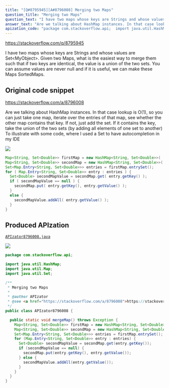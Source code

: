 ```yaml
---
title: "[Q#8795945][A#8796008] Merging two Maps"
question_title: "Merging two Maps"
question_text: "I have two maps whose keys are Strings and whose values are Set<MyObject>. Given two Maps, what is the easiest way to merge them such that if two keys are identical, the value is a union of the two sets.  You can assume values are never null and if it is useful, we can make these Maps SortedMaps."
answer_text: "Are we talking about HashMap instances. In that case lookup is O(1), so you can just take one map, iterate over the entries of that map, see whether the other map contains that key. If not, just add the set. If it contains the key, take the union of the two sets (by adding all elements of one set to another) To illustrate with some code, where I used a Set to have autocompletion in my IDE"
apization_code: "package com.stackoverflow.api;  import java.util.HashMap; import java.util.Map; import java.util.Set;  /**  * Merging two Maps  *  * @author APIzator  * @see <a href=\"https://stackoverflow.com/a/8796008\">https://stackoverflow.com/a/8796008</a>  */ public class APIzator8796008 {    public static void mergeMap() throws Exception {     Map<String, Set<Double>> firstMap = new HashMap<String, Set<Double>>();     Map<String, Set<Double>> secondMap = new HashMap<String, Set<Double>>();     Set<Map.Entry<String, Set<Double>>> entries = firstMap.entrySet();     for (Map.Entry<String, Set<Double>> entry : entries) {       Set<Double> secondMapValue = secondMap.get(entry.getKey());       if (secondMapValue == null) {         secondMap.put(entry.getKey(), entry.getValue());       } else {         secondMapValue.addAll(entry.getValue());       }     }   } }"
---
```


https://stackoverflow.com/q/8795945

I have two maps whose keys are Strings and whose values are Set&lt;MyObject&gt;. Given two Maps, what is the easiest way to merge them such that if two keys are identical, the value is a union of the two sets.  You can assume values are never null and if it is useful, we can make these Maps SortedMaps.



## Original code snippet

https://stackoverflow.com/a/8796008

Are we talking about HashMap instances. In that case lookup is O(1), so you can just take one map, iterate over the entries of that map, see whether the other map contains that key. If not, just add the set. If it contains the key, take the union of the two sets (by adding all elements of one set to another)
To illustrate with some code, where I used a Set to have autocompletion in my IDE

<div class="code-logo"><img src="/stackoverflow.png" /></div>

```java
Map<String, Set<Double>> firstMap = new HashMap<String, Set<Double>>(  );
Map<String, Set<Double>> secondMap = new HashMap<String, Set<Double>>(  );
Set<Map.Entry<String, Set<Double>>> entries = firstMap.entrySet();
for ( Map.Entry<String, Set<Double>> entry : entries ) {
  Set<Double> secondMapValue = secondMap.get( entry.getKey() );
  if ( secondMapValue == null ) {
    secondMap.put( entry.getKey(), entry.getValue() );
  }
  else {
    secondMapValue.addAll( entry.getValue() );
  }
}
```

## Produced APIzation

[`APIzator8796008.java`](https://github.com/pasqualesalza/apization-temp-data/raw/master/search/APIzator8796008.java)

<div class="code-logo"><img src="/apizator.png" /></div>

```java
package com.stackoverflow.api;

import java.util.HashMap;
import java.util.Map;
import java.util.Set;

/**
 * Merging two Maps
 *
 * @author APIzator
 * @see <a href="https://stackoverflow.com/a/8796008">https://stackoverflow.com/a/8796008</a>
 */
public class APIzator8796008 {

  public static void mergeMap() throws Exception {
    Map<String, Set<Double>> firstMap = new HashMap<String, Set<Double>>();
    Map<String, Set<Double>> secondMap = new HashMap<String, Set<Double>>();
    Set<Map.Entry<String, Set<Double>>> entries = firstMap.entrySet();
    for (Map.Entry<String, Set<Double>> entry : entries) {
      Set<Double> secondMapValue = secondMap.get(entry.getKey());
      if (secondMapValue == null) {
        secondMap.put(entry.getKey(), entry.getValue());
      } else {
        secondMapValue.addAll(entry.getValue());
      }
    }
  }
}

```